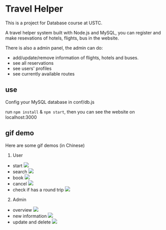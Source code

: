 # Travel Helper

This is a project for Database course at USTC.

A travel helper system built with Node.js and MySQL, you can register and make resevations of hotels, flights, bus in the website.

There is also a admin panel, the admin can do:
- add/update/remove information of flights, hotels and buses. 
- see all reservations
- see users' profiles
- see currently available routes

## use
Config your MySQL database in conf/db.js

run `npm install` & `npm start`, then you can see the website on localhost:3000

## gif demo
Here are some gif demos (in Chinese)

1. User
- start
![](http://oy479ek6q.bkt.gdipper.com/18-9-17/13185687.jpg)
- search
![](http://oy479ek6q.bkt.gdipper.com/18-9-17/26283917.jpg)
- book
![](http://oy479ek6q.bkt.gdipper.com/18-9-17/59240954.jpg)
- cancel
![](http://oy479ek6q.bkt.gdipper.com/18-9-17/42202528.jpg)
- check if has a round trip
![](http://oy479ek6q.bkt.gdipper.com/18-9-17/44636207.jpg)

2. Admin
- overview
![](http://oy479ek6q.bkt.gdipper.com/18-9-17/57611229.jpg)
- new information
![](http://oy479ek6q.bkt.gdipper.com/18-9-17/91270481.jpg)
- update and delete
![](http://oy479ek6q.bkt.gdipper.com/18-9-17/49402647.jpg)

